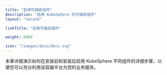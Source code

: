 ```yaml
---
title: "启用可插拔组件"
description: "启用 KubeSphere 的可插拔组件"
layout: "second"

linkTitle: "启用可插拔组件"

weight: 6000

icon: "/images/docs/docs.svg"
---
```


本章详细演示如何在安装前和安装后启用 KubeSphere 不同组件的详细步骤，以便您可以充分利用该容器平台为您的业务服务。
